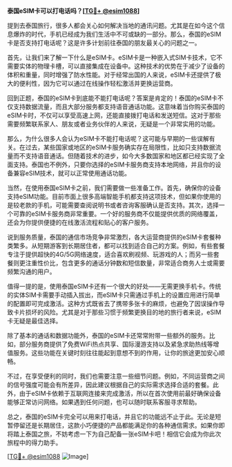 **泰国eSIM卡可以打电话吗？[[TG💪+ @esim1088](https://t.me/s/esim1088)]**

提到去泰国旅行，很多人都会关心如何解决当地的通讯问题。尤其是在如今这个信息爆炸的时代，手机已经成为我们生活中不可或缺的一部分。那么，泰国的eSIM卡是否支持打电话呢？这是许多计划前往泰国的朋友最关心的问题之一。

首先，让我们来了解一下什么是eSIM卡。eSIM卡是一种嵌入式SIM卡技术，它不需要实体的物理卡槽，可以直接集成在设备中。这种技术的优势在于减少了设备的体积和重量，同时增强了防水性能。对于经常出国的人来说，eSIM卡还提供了极大的便利性，因为它可以通过在线操作轻松激活并更换运营商。

回到正题，泰国的eSIM卡到底能不能打电话呢？答案是肯定的！泰国的eSIM卡不仅支持数据流量，而且大部分服务都支持语音通话功能。这意味着当你购买泰国的eSIM卡时，不仅可以享受高速上网，还能直接拨打电话和发送短信。这对于那些需要频繁联系家人、朋友或者业务伙伴的人来说，无疑是一个非常实用的功能。

那么，为什么很多人会认为eSIM卡不能打电话呢？这可能与早期的一些误解有关。在过去，某些国家或地区的eSIM卡服务确实存在局限性，比如只支持数据流量而不支持语音通话。但随着技术的进步，如今大多数国家和地区都已经实现了全面支持。泰国也不例外，只要你选择的eSIM卡服务商支持本地网络，并且你的设备兼容eSIM技术，就可以正常使用通话功能。

当然，在使用泰国eSIM卡之前，我们需要做一些准备工作。首先，确保你的设备支持eSIM功能。目前市面上很多高端智能手机都支持这项技术，但如果你使用的是较老款的手机，可能需要查阅说明书或者咨询客服确认是否支持。其次，选择一个可靠的eSIM卡服务商非常重要。一个好的服务商不仅能提供优质的网络覆盖，还会为你提供便捷的在线激活流程和贴心的客户服务。

说到服务质量，泰国的通信市场竞争非常激烈，各大运营商提供的eSIM卡套餐种类繁多。从短期游客到长期居住者，都可以找到适合自己的方案。例如，有些套餐专注于提供超快的4G/5G网络速度，适合喜欢刷视频、玩游戏的人；而另一些套餐则更注重性价比，包含更多的通话分钟数和短信数量，非常适合商务人士或需要频繁沟通的用户。

值得一提的是，使用泰国eSIM卡还有一个很大的好处——无需更换手机卡。传统的实体SIM卡需要手动插入拔出，而eSIM卡只需通过手机上的设置应用进行简单的配置即可完成激活。这种方式既省去了携带多张卡的麻烦，也避免了因误操作导致卡片损坏的风险。尤其是对于那些习惯于频繁更换目的地的旅行者来说，eSIM卡无疑是最佳选择。

除了基本的通话和数据功能外，泰国的eSIM卡还常常附带一些额外的服务。比如，部分服务商提供了免费WiFi热点共享、国际漫游支持以及紧急求助热线等增值服务。这些功能在关键时刻往往能起到意想不到的作用，让你的旅途更加安心顺畅。

不过，在享受便利的同时，我们也需要注意一些细节问题。例如，不同运营商之间的信号强度可能会有所差异，因此建议根据自己的实际需求选择合适的套餐。此外，由于eSIM卡依赖于互联网连接来完成激活，所以在首次使用前最好确保设备能够正常访问网络。如果遇到任何问题，也可以随时联系客服寻求帮助。

总之，泰国的eSIM卡完全可以用来打电话，并且它的功能远不止于此。无论是短暂停留还是长期居住，这款小巧便捷的产品都能满足你的各种通信需求。如果你即将踏上泰国之旅，不妨考虑一下为自己配备一张eSIM卡吧！相信它会成为你此次旅程中的得力助手。

[[TG💪+ @esim1088](https://t.me/s/esim1088) ![Image](https://i.postimg.cc/4NQfJmqS/Snipaste-2025-05-13-00-14-12.png)]